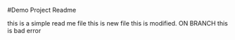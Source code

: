 #Demo Project Readme

this is a simple read me file
this is new file
this is modified. ON BRANCH
this is bad error